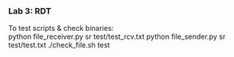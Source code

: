 ### Lab 3: RDT

To test scripts & check binaries:<br>
python file_receiver.py sr test/test_rcv.txt
python file_sender.py sr test/test.txt
./check_file.sh test
